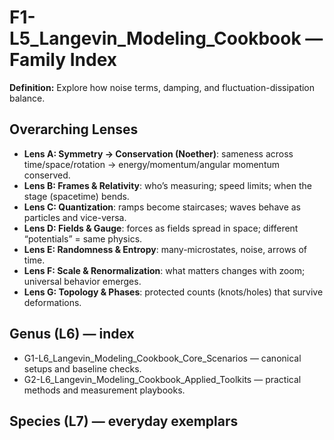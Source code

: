 # F1-L5_Langevin_Modeling_Cookbook — Family Index
**Definition:** Explore how noise terms, damping, and fluctuation-dissipation balance.

## Overarching Lenses

- **Lens A: Symmetry -> Conservation (Noether)**: sameness across time/space/rotation → energy/momentum/angular momentum conserved.
- **Lens B: Frames & Relativity**: who’s measuring; speed limits; when the stage (spacetime) bends.
- **Lens C: Quantization**: ramps become staircases; waves behave as particles and vice-versa.
- **Lens D: Fields & Gauge**: forces as fields spread in space; different “potentials” = same physics.
- **Lens E: Randomness & Entropy**: many-microstates, noise, arrows of time.
- **Lens F: Scale & Renormalization**: what matters changes with zoom; universal behavior emerges.
- **Lens G: Topology & Phases**: protected counts (knots/holes) that survive deformations.

## Genus (L6) — index
- G1-L6_Langevin_Modeling_Cookbook_Core_Scenarios — canonical setups and baseline checks.
- G2-L6_Langevin_Modeling_Cookbook_Applied_Toolkits — practical methods and measurement playbooks.

## Species (L7) — everyday exemplars
